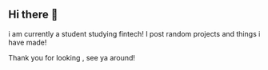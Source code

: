 ## Hi there 👋
i am currently a student studying fintech! I post random projects and things i have made!

Thank you for looking , see ya around!
